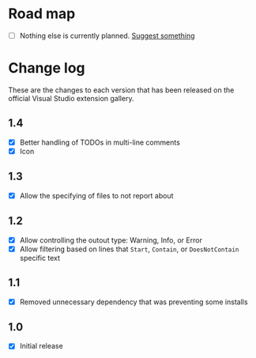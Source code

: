 # Road map

- [ ] Nothing else is currently planned. [Suggest something](https://github.com/mrlacey/DemoSnippets/issues/new)

# Change log

These are the changes to each version that has been released
on the official Visual Studio extension gallery.

## 1.4

- [x] Better handling of TODOs in multi-line comments
- [x] Icon

## 1.3

- [x] Allow the specifying of files to not report about

## 1.2

- [x] Allow controlling the outout type: Warning, Info, or Error
- [x] Allow filtering based on lines that `Start`, `Contain`, or `DoesNotContain` specific text

## 1.1

- [x] Removed unnecessary dependency that was preventing some installs

## 1.0

- [x] Initial release
